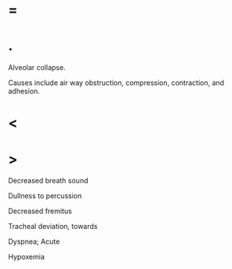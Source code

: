 # =

# .

Alveolar collapse.

Causes include air way obstruction, compression, contraction, and adhesion.

# <

# >

Decreased breath sound

Dullness to percussion

Decreased fremitus

Tracheal deviation, towards

Dyspnea; Acute

Hypoxemia
